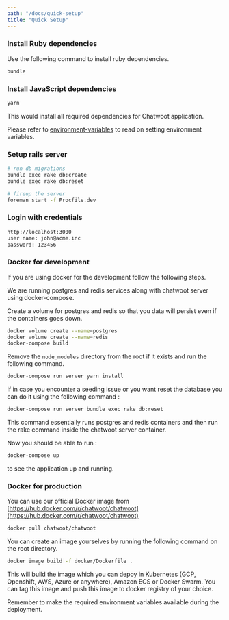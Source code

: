 ```yaml
---
path: "/docs/quick-setup"
title: "Quick Setup"
---
```


### Install Ruby dependencies

Use the following command to install ruby dependencies.

```bash
bundle
```

### Install JavaScript dependencies

```bash
yarn
```

This would install all required dependencies for Chatwoot application.

Please refer to [environment-variables](./environment-variables) to read on setting environment variables.

### Setup rails server

```bash
# run db migrations
bundle exec rake db:create
bundle exec rake db:reset

# fireup the server
foreman start -f Procfile.dev
```

### Login with credentials

```bash
http://localhost:3000
user name: john@acme.inc
password: 123456
```

### Docker for development

If you are using docker for the development follow the following steps.

We are running postgres and redis services along with chatwoot server using docker-compose.

Create a volume for postgres and redis so that you data will persist even if the containers goes down.

```bash
docker volume create --name=postgres
docker volume create --name=redis
docker-compose build
```

Remove the `node_modules` directory from the root if it exists and run the following command.

```bash
docker-compose run server yarn install
```

If in case you encounter a seeding issue or you want reset the database you can do it using the following command :

```bash
docker-compose run server bundle exec rake db:reset
```

This command essentially runs postgres and redis containers and then run the rake command inside the chatwoot server container.

Now you should be able to run :

```bash
docker-compose up
```

to see the application up and running.

### Docker for production

You can use our official Docker image from [https://hub.docker.com/r/chatwoot/chatwoot](https://hub.docker.com/r/chatwoot/chatwoot)

```bash
docker pull chatwoot/chatwoot
```

You can create an image yourselves by running the following command on the root directory.

```bash
docker image build -f docker/Dockerfile .
```

This will build the image which you can depoy in Kubernetes (GCP, Openshift, AWS, Azure or anywhere), Amazon ECS or Docker Swarm. You can tag this image and push this image to docker registry of your choice.

Remember to make the required environment variables available during the deployment.
